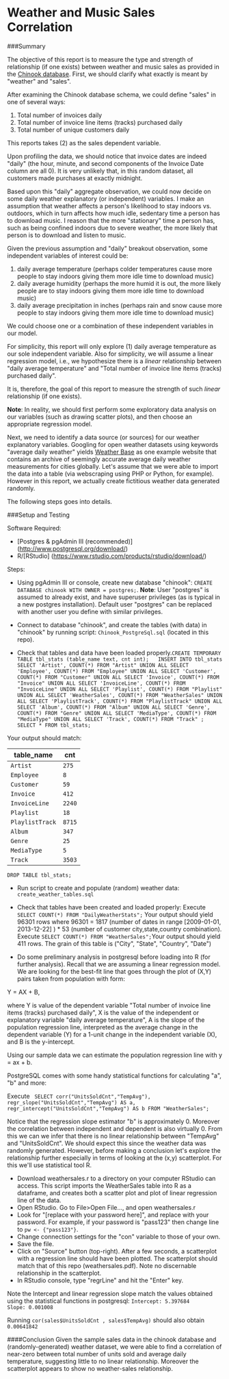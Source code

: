# Weather and Music Sales Correlation

###Summary

The objective of this report is to measure the type and strength of relationship (if one exists)
between weather and music sales as provided in the [Chinook database](https://chinookdatabase.codeplex.com/). 
First, we should clarify what exactly is meant by "weather" and "sales".

After examining the Chinook database schema, we could define "sales" in one of several ways: 

1. Total number of invoices daily
2. Total number of invoice line items (tracks) purchased daily
3. Total number of unique customers daily

This reports takes (2) as the sales dependent variable.

Upon profiling the data, we should notice that invoice dates are indeed "daily" (the hour, minute, and second 
components of the Invoice Date column are all 0). It is very unlikely that, in this random dataset, all customers made purchases at exactly midnight.

Based upon this "daily" aggregate observation, we could now decide on some daily weather explanatory (or independent) variables. 
I make an assumption that weather affects a person's likelihood to stay indoors vs. outdoors, which in turn affects how much idle, sedentary time a person has to download music. I reason that the more "stationary" time a person has, such as being confined indoors due to severe weather, the more likely that person is to download and listen to music.

Given the previous assumption and "daily" breakout observation, some independent variables of interest could be:

1. daily average temperature (perhaps colder temperatures cause more people to stay indoors giving them more idle time to download music)
2. daily average humidity (perhaps the more humid it is out, the more likely people are to stay indoors giving them more idle time to download music)
3. daily average precipitation in inches (perhaps rain and snow cause more people to stay indoors giving them more idle time to download music)


We could choose one or a combination of these independent variables in our model.

For simplicity, this report will only explore (1) daily average temperature as our sole independent variable. Also for simplicity, we will assume a linear regression model, i.e., we hypothesize there is a *linear* relationship between "daily average temperature" and "Total number of invoice line items (tracks) purchased daily".

It is, therefore, the goal of this report to measure the strength of such *linear* relationship (if one exists).

**Note**: In reality, we should first perform some exploratory data analysis on our variables (such as drawing scatter plots), and then choose an appropriate regression model.


Next, we need to identify a data source (or sources) for our weather explanatory variables. Googling for open weather datasets using keywords "average daily weather" yields [Weather Base](http://www.weatherbase.com/) as one example website that contains an archive of seemingly accurate average daily weather measurements for cities globally. Let's assume that we were able to import the data into a table (via webscraping using PHP or Python, for example). However in this report, we actually create fictitious weather data generated randomly.


The following steps goes into details. 






###Setup and Testing

Software Required:
- [Postgres & pgAdmin III (recommended)] (http://www.postgresql.org/download/) 
- R/[RStudio] (https://www.rstudio.com/products/rstudio/download/)

Steps:

- Using pgAdmin III or console, create new database "chinook":  `CREATE DATABASE chinook WITH OWNER = postgres;`.
**Note**: User "postgres" is assumed to already exist, and have superuser privileges (as is typical in a new postgres installation). Default user "postgres" can be replaced with another user you define with similar privileges.

- Connect to database "chinook", and create the tables (with data) in "chinook" by running script: `Chinook_PostgreSql.sql` (located in this repo).

- Check that tables and data have been loaded properly.`CREATE TEMPORARY TABLE tbl_stats (table_name text, cnt int);  
INSERT INTO tbl_stats
SELECT 'Artist', COUNT(*) FROM "Artist"
UNION ALL
SELECT 'Employee', COUNT(*) FROM "Employee"
UNION ALL
SELECT 'Customer', COUNT(*) FROM "Customer"
UNION ALL
SELECT 'Invoice', COUNT(*) FROM "Invoice"
UNION ALL
SELECT 'InvoiceLine', COUNT(*) FROM "InvoiceLine"
UNION ALL
SELECT 'Playlist', COUNT(*) FROM "Playlist"
UNION ALL
SELECT 'WeatherSales', COUNT(*) FROM "WeatherSales"
UNION ALL
SELECT 'PlaylistTrack', COUNT(*) FROM "PlaylistTrack"
UNION ALL
SELECT 'Album', COUNT(*) FROM "Album"
UNION ALL
SELECT 'Genre', COUNT(*) FROM "Genre"
UNION ALL
SELECT 'MediaType', COUNT(*) FROM "MediaType"
UNION ALL
SELECT 'Track', COUNT(*) FROM "Track"
;
SELECT * FROM tbl_stats;
`

Your output should match:

table_name | cnt
--- | ---
`Artist`|`275`
`Employee`|`8`
`Customer`|`59`
`Invoice`|`412`
`InvoiceLine`|`2240`
`Playlist`|`18`
`PlaylistTrack`|`8715`
`Album`|`347`
`Genre`|`25`
`MediaType`|`5`
`Track`|`3503`

`DROP TABLE tbl_stats;`

- Run script to create and populate (random) weather data: `create_weather_tables.sql`

- Check that tables have been created and loaded properly: Execute `SELECT COUNT(*) FROM "DailyWeatherStats";`
Your output should yield 96301 rows where
96301 = 1817 (number of dates in range [2009-01-01, 2013-12-22] ) * 53 (number of customer city,state,country combination). Execute `SELECT COUNT(*) FROM "WeatherSales";`Your output should yield 411 rows. The grain of this table is ("City", "State", "Country", "Date")

- Do some preliminary analysis in postgresql before loading into R (for further analysis). Recall that we are assuming a linear regression model. We are looking for the best-fit line 
that goes through the plot of (X,Y) pairs taken from population with form:

Y = AX + B,

where Y is value of the dependent variable "Total number of invoice line items (tracks) purchased daily",
X is the value of the independent or explanatory variable "daily average temperature",
A is the slope of the population regression line, interpreted as the average change in the dependent variable (Y) for a 1-unit change in the independent variable (X), and
B is the y-intercept.

Using our sample data we can estimate the population regression line with y = ax + b.


PostgreSQL comes with some handy statistical functions for calculating "a", "b" and more:

Execute `
SELECT corr("UnitsSoldCnt","TempAvg"),
regr_slope("UnitsSoldCnt","TempAvg") AS a,
regr_intercept("UnitsSoldCnt","TempAvg") AS b
FROM "WeatherSales";`

Notice that the regression slope estimator "b" is approximately 0. Moreover the correlation between 
independent and dependent is also virtually 0.
From this we can we infer that there is no linear relationship between "TempAvg" and "UnitsSoldCnt".
We should expect this since the weather data was randomly generated. 
However, before making a conclusion let's explore the relationship further especially in terms of looking at the (x,y) scatterplot.
For this we'll use statistical tool R.

- Download weathersales.r to a directory on your computer RStudio can access. This script imports the WeatherSales table into R as a dataframe, and creates both a scatter plot and plot of linear regression line of the data.
- Open RStudio. Go to File>Open File..., and open weathersales.r
- Look for "[replace with your password here]", and replace with your password. For example, if your password is "pass123" then change line to `pw <- {"pass123"}`.
- Change connection settings for the "con" variable to those of your own.
- Save the file.
- Click on "Source" button (top-right). After a few seconds, a scatterplot with a regression line should have been plotted. The scatterplot should match that of this repo (weathersales.pdf). Note no discernable relationship in the scatterplot.
- In RStudio console, type "regrLine" and hit the "Enter" key.

Note the Intercept and linear regression slope match the values obtained
using the statistical functions in postgresql:
	`Intercept: 5.397684      Slope: 0.001008`  

Running `cor(sales$UnitsSoldCnt , sales$TempAvg)` should also obtain `0.00641842`


####Conclusion
Given the sample sales data in the chinook database and (randomly-generated) weather dataset, we were able to find a correlation of near-zero between total number of units sold and average daily temperature, suggesting little to no linear relationship. Moreover the scatterplot  appears to show no weather-sales relationship.

